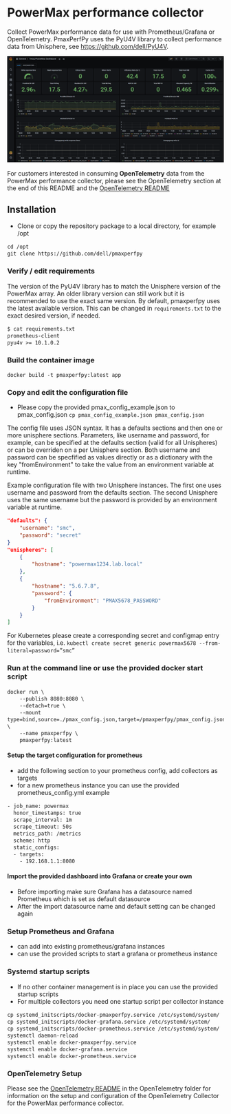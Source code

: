 # PowerMax performance collector
Collect PowerMax performance data for use with Prometheus/Grafana or OpenTelemetry. PmaxPerfPy uses the PyU4V library to collect performance data from Unisphere, see https://github.com/dell/PyU4V.

![Grafana Dashboard](Grafana/dashboard_screenshot.png "Grafana Dashboard")

For customers interested in consuming **OpenTelemetry** data from the PowerMax performance collector, please see the OpenTelemetry section at the end of this README and the [OpenTelemetry README](OpenTelemetry/README.md)

## Installation
* Clone or copy the repository package to a local directory, for example /opt
```
cd /opt
git clone https://github.com/dell/pmaxperfpy
```

### Verify / edit requirements
The version of the PyU4V library has to match the Unisphere version of the PowerMax array. An older library version can still work but it is recommended to use the exact same version. By default, pmaxperfpy uses the latest available version. This can be changed in ```requirements.txt``` to the exact desired version, if needed.
```
$ cat requirements.txt
prometheus-client
pyu4v >= 10.1.0.2
```

### Build the container image
```
docker build -t pmaxperfpy:latest app
```

### Copy and edit the configuration file
* Please copy the provided pmax_config_example.json to pmax_config.json ``` cp pmax_config_example.json pmax_config.json ```

The config file uses JSON syntax. It has a defaults sections and then one or more unisphere sections. Parameters, like username and password, for example, can be specified at the defaults section (valid for all Unispheres) or can be overriden on a per Unisphere section.
Both username and password can be specfified as values directly or as a dictionary with the key "fromEnvironment" to take the value from an environment variable at runtime.

Example configuration file with two Unisphere instances. The first one uses username and password from the defaults section. The second Unisphere uses the same username but the password is provided by an environment variable at runtime.
```json
"defaults": {
    "username": "smc",
    "password": "secret"
}
"unispheres": [
    {
        "hostname": "powermax1234.lab.local"
    },
    {
        "hostname": "5.6.7.8",
        "password": {
            "fromEnvironment": "PMAX5678_PASSWORD"
        }
    }
]
```
For Kubernetes please create a corresponding secret and configmap entry for the variables, i.e. ```kubectl create secret generic powermax5678 --from-literal=password=”smc”```


### Run at the command line or use the provided docker start script
```
docker run \
	--publish 8080:8080 \
	--detach=true \
	--mount type=bind,source=./pmax_config.json,target=/pmaxperfpy/pmax_config.json,readonly \
	--name pmaxperfpy \
	pmaxperfpy:latest
```

#### Setup the target configuration for prometheus
* add the following section to your prometheus config, add collectors as targets
* for a new prometheus instance you can use the provided prometheus_config.yml example
```
- job_name: powermax
  honor_timestamps: true
  scrape_interval: 1m
  scrape_timeout: 50s
  metrics_path: /metrics
  scheme: http
  static_configs:
  - targets:
    - 192.168.1.1:8080
```

#### Import the provided dashboard into Grafana or create your own
* Before importing make sure Grafana has a datasource named Prometheus which is set as default datasource
* After the import datasource name and default setting can be changed again

### Setup Prometheus and Grafana
* can add into existing prometheus/grafana instances
* can use the provided scripts to start a grafana or prometheus instance

### Systemd startup scripts
* If no other container management is in place you can use the provided startup scripts
* For multiple collectors you need one startup script per collector instance
```
cp systemd_initscripts/docker-pmaxperfpy.service /etc/systemd/system/
cp systemd_initscripts/docker-grafana.service /etc/systemd/system/
cp systemd_initscripts/docker-prometheus.service /etc/systemd/system/
systemctl daemon-reload
systemctl enable docker-pmaxperfpy.service
systemctl enable docker-grafana.service
systemctl enable docker-prometheus.service
```

### OpenTelemetry Setup

Please see the [OpenTelemetry README](OpenTelemetry/README.md) in the OpenTelemetry folder for information on the setup and configuration of the OpenTelemetry Collector for the PowerMax performance collector. 
